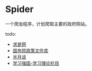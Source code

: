 # Spider

一个爬虫程序，计划爬取主要的政府网站。

todo:

* [求是网](http://www.qstheory.cn/)
* [国务院政策文件库](http://sousuo.gov.cn/s.htm?q=&t=zhengcelibrary&orpro=)
* [半月谈](http://www.banyuetan.org/)
* [学习强国-学习理论栏目](https://www.xuexi.cn/d184e7597cc0da16f5d9f182907f1200/9a3668c13f6e303932b5e0e100fc248b.html)
